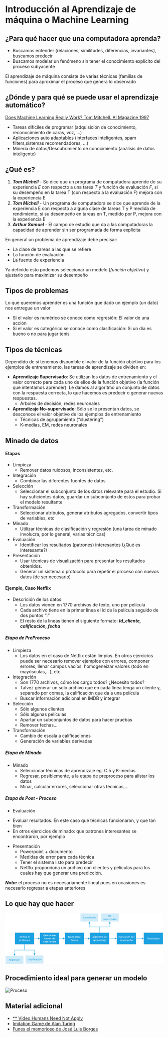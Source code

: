 # Introducción al Aprendizaje de máquina o Machine Learning

## ¿Para qué hacer que una computadora aprenda?
  * Buscamos entender (relaciones, similitudes, diferencias, invariantes), buscamos predecir
  * Buscamos modelar un fenómeno sin tener el conocimiento explícito del proceso subyacente

El aprendizaje de máquina consiste de varias técnicas (familias de funciones) para aproximar el proceso que genera lo observado

## ¿Dónde y para qué se puede usar el aprendizaje automático? 
[Does Machine Learning Really Work? Tom Mitchell. AI Magazine 1997](http://www.aaai.org/ojs/index.php/aimagazine/article/view/1303/1204)
 * Tareas difíciles de programar (adquisición de conocimiento, reconocimiento de caras, voz, ...)
 * Aplicaciones auto adaptables (interfaces inteligentes, spam filters,sistemas recomendadores, ...)
 * Minería de datos/Descubrimiento de conocimiento (análisis de datos inteligente)

## ¿Qué es?
  1. **_*Tom Michell*_** - Se dice que un programa de computadora aprende de su experiencia *E* con respecto a una tarea *T* y función de evaluación *F*, si su desempeño en la tarea T (con respecto a la evaluación F) mejora con la experiencia E
  2. **_*Tom Michell*_** - Un programa de computadora se dice que aprende de la experiencia E con respecto a alguna clase de tareas T y P medida de rendimiento, si su desempeño en tareas en T, medido por P, mejora con la experiencia E
  3. **_*Arthur Samuel*_** - El campo de estudio que da a las computadoras la capacidad de aprender sin ser programada de forma explícita
  
En general un problema de aprendizaje debe precisar:
  * La clase de tareas a las que se refiere
  * La función de evaluación 
  * La fuente de experiencia

Ya definido esto podemos seleccionar un modelo (_*función objetivo*_) y ajustarlo para maximizar su desempeño 

## Tipos de problemas
Lo que queremos aprender es una función que dado un ejemplo (un dato) nos entregue un valor
  * Si el valor es numérico se conoce como regresión: El valor de una acción
  * Si el valor es categórico se conoce como clasificación: Si un día es bueno o no para jugar tenis

## Tipos de técnicas
Dependido de si tenemos disponible el valor de la función objetivo para los ejemplos de entrenamiento, las tareas de aprendizaje se dividen en:
  * **Aprendizaje Supervisado**: Se utilizan los datos de entrenamiento y el valor correcto para cada uno de ellos de la función objetivo (la función que intentamos aprender). Le damos al algoritmo un conjunto de datos con la respuesta correcta, lo que hacemos es predecir o generar nuevas respuestas.
    - Árboles de decisión, redes neuronales
  * **Aprendizaje No-supervisado**: Sólo se le presentan datos, se desconoce el valor objetivo de los ejemplos de entrenamiento
    - Técnicas de agrupamiento (“clustering”)
    - K-medias, EM, redes neuronales
    
## Minado de datos
#### Etapas
  * Limpieza
    - Remover datos ruidosos, inconsistentes, etc.
  * Integración
    - Combinar las diferentes fuentes de datos
  * Selección
    - Seleccionar el subconjunto de los datos relevante para el estudio. Si hay suficientes datos, guardar un subconjunto de estos para probar el modelo resultante
  * Transformación
    - Seleccionar atributos, generar atributos agregados, convertir tipos de variables, etc
  * Minado
    - Utilizar técnicas de clasificación y regresión (una tarea de minado involucra, por lo general, varias técnicas)
  * Evaluación
    - Identificar los resultados (patrones) interesantes (¿Qué es interesante?)
  * Presentación
    - Usar técnicas de visualización para presentar los resultados obtenidos.
    - Generar un sistema o protocolo para repetir el proceso con nuevos datos (de ser necesario)

#### Ejemplo, Caso Netflix
  * Descrición de los datos:
    - Los datos vienen en 1770 archivos de texto, uno por película
    - Cada archivo tiene en la primer línea el id de la película seguido de dos puntos “:”
    - El resto de la líneas tienen el siguiente formato: **_*Id_cliente, calificación, fecha*_**
    
##### **Etapa de PreProceso**
  * Limpieza
    - Los datos en el caso de Netflix están limpios. En otros ejercicios puede ser necesario remover ejemplos con errores, componer errores, llenar campos vacíos, homogeneizar valores (todo en mayúsculas,…), etc.
  * Integración
    - Son 1770 archivos, cómo los cargo todos? ¿Necesito todos?
    - Talvez generar un solo archivo que en cada línea tenga un cliente y, separado por comas, la calificación que da a una película
    - Buscar información adicional en IMDB y integrar
  * Selección
    - Sólo algunos clientes
    - Sólo algunas películas
    - Apartar un subconjuntos de datos para hacer pruebas
    - Remover fechas…
  * Transformación
    - Cambio de escala a calificaciones
    - Generación de variables derivadas

##### **Etapa de Minado**
  * Minado
    - Seleccionar técnicas de aprendizaje eg. C.5 y K-medias
    - Regresar, posiblemente, a la etapa de preproceso para alistar los datos
    - Minar, calcular errores, seleccionar otras técnicas,…

##### **Etapa de Post - Proceso**
  * Evaluación
  - Evaluar resultados. En este caso qué técnicas funcionaron, y que tan bien
  - En otros ejercicios de minado: que patrones interesantes se encontraron, por ejemplo
  * Presentación
    - Powerpoint + documento
    - Medidas de error para cada técnica
    - Tener el sistema listo para predecir
    - Netflix proporciona un archivo con clientes y películas para los cuales hay que generar una predicción. 

**_*Nota:*_** el proceso no es necesariamente lineal pues en ocasiones es necesario regresar a etapas anteriores

## Lo que hay que hacer
![Proceso](images/proceso.png)

## Procedimiento ideal para generar un modelo
![Proceso](tareas/images/NaivesBayesContinous.png)

## Material adicional
 * [**  Video Humans Need Not Apply](https://www.youtube.com/watch?v=7Pq-S557XQU)
 * [Imitation Game de Alan Turing](https://github.com/hatshex/machine-learning/blob/master/art%C3%ADculos/01%20Imitation-game%20-%20translate.pdf)
 * [Funes el memorioso de José Luis Borges](https://github.com/hatshex/machine-learning/blob/master/art%C3%ADculos/01%20Funes%20el%20memorioso.pdf)
